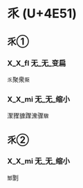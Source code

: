 # 乑 (U+4E51)

## 乑①

### X_X_fl 无_无_变扁
`乑`聚衆`藂`

### X_X_mi 无_无_缩小
㵵䝒䝦䠫潨骤`驟`

## 乑②

### X_X_mi 无_无_缩小
`鄹`㔌
